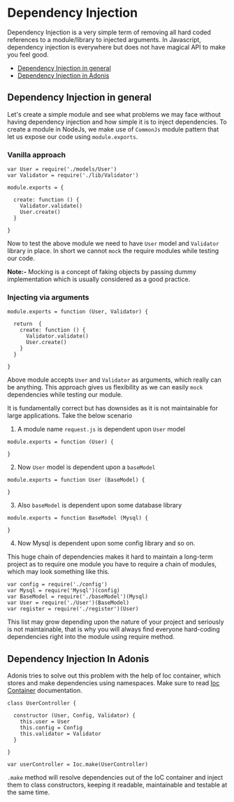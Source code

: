 # Dependency Injection

Dependency Injection is a very simple term of removing all hard coded references to a module/library to injected arguments. In Javascript, dependency injection is everywhere but does not have magical API to make you feel good.

- [Dependency Injection in general](#di-in-general)
- [Dependency Injection in Adonis](#di-in-adonis)

## Dependency Injection in general

Let's create a simple module and see what problems we may face without having dependency injection and how simple it is to inject dependencies. To create a module in NodeJs, we make use of `CommonJs` module pattern that let us expose our code using `module.exports`.

### Vanilla approach
```
var User = require('./models/User')
var Validator = require('./lib/Validator')

module.exports = {

  create: function () {
    Validator.validate()
    User.create()
  }

}

```

Now to test the above module we need to have `User` model and `Validator` library in place. In short we cannot `mock` the require modules while testing our code.

<div class="note">
  <p><strong>Note:-</strong> Mocking is a concept of faking objects by passing dummy implementation which is usually considered as a good practice. </p>
</div>

### Injecting via arguments

```
module.exports = function (User, Validator) {

  return  {
    create: function () {
      Validator.validate()
      User.create()
    }
  }

}
```

Above module accepts `User` and `Validator` as arguments, which really can be anything. This approach gives us flexibility as we can easily `mock` dependencies while testing our module.

It is fundamentally correct but has downsides as it is not maintainable for large applications. Take the below scenario

1. A module name `request.js` is dependent upon `User` model

```
module.exports = function (User) {

}
```

2. Now `User` model is dependent upon a `baseModel`

```
module.exports = function User (BaseModel) {

}
```

3. Also `baseModel` is dependent upon some database library

```
module.exports = function BaseModel (Mysql) {

}
```

4. Now Mysql is dependent upon some config library and so on.

This huge chain of dependencies makes it hard to maintain a long-term project as to require one module you have to require a chain of modules, which may look something like this.

```
var config = require('./config')
var Mysql = require('Mysql')(config)
var BaseModel = require('./baseModel')(Mysql)
var User = require('./User')(BaseModel)
var register = require('./register')(User)
```

This list may grow depending upon the nature of your project and seriously is not maintainable, that is why you will always find everyone hard-coding dependencies right into the module using require method.

## Dependency Injection In Adonis

Adonis tries to solve out this problem with the help of Ioc container, which stores and make dependencies using namespaces. Make sure to read [Ioc Container](ioc-container) documentation.


```
class UserController {

  constructor (User, Config, Validator) {
    this.user = User
    this.config = Config
    this.validator = Validator
  }

}

var userController = Ioc.make(UserController)
```

`.make` method will resolve dependencies out of the IoC container and inject them to class constructors, keeping it readable, maintainable and testable at the same time.
